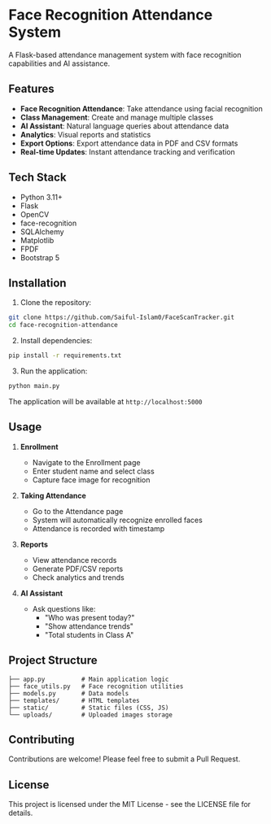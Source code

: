 
# Face Recognition Attendance System

A Flask-based attendance management system with face recognition capabilities and AI assistance.

## Features

- **Face Recognition Attendance**: Take attendance using facial recognition
- **Class Management**: Create and manage multiple classes
- **AI Assistant**: Natural language queries about attendance data
- **Analytics**: Visual reports and statistics
- **Export Options**: Export attendance data in PDF and CSV formats
- **Real-time Updates**: Instant attendance tracking and verification

## Tech Stack

- Python 3.11+
- Flask
- OpenCV
- face-recognition
- SQLAlchemy
- Matplotlib
- FPDF
- Bootstrap 5

## Installation

1. Clone the repository:
```bash
git clone https://github.com/Saiful-Islam0/FaceScanTracker.git
cd face-recognition-attendance
```

2. Install dependencies:
```bash
pip install -r requirements.txt
```

3. Run the application:
```bash
python main.py
```

The application will be available at `http://localhost:5000`

## Usage

1. **Enrollment**
   - Navigate to the Enrollment page
   - Enter student name and select class
   - Capture face image for recognition

2. **Taking Attendance**
   - Go to the Attendance page
   - System will automatically recognize enrolled faces
   - Attendance is recorded with timestamp

3. **Reports**
   - View attendance records
   - Generate PDF/CSV reports
   - Check analytics and trends

4. **AI Assistant**
   - Ask questions like:
     - "Who was present today?"
     - "Show attendance trends"
     - "Total students in Class A"

## Project Structure

```
├── app.py          # Main application logic
├── face_utils.py   # Face recognition utilities
├── models.py       # Data models
├── templates/      # HTML templates
├── static/         # Static files (CSS, JS)
└── uploads/        # Uploaded images storage
```

## Contributing

Contributions are welcome! Please feel free to submit a Pull Request.

## License

This project is licensed under the MIT License - see the LICENSE file for details.
